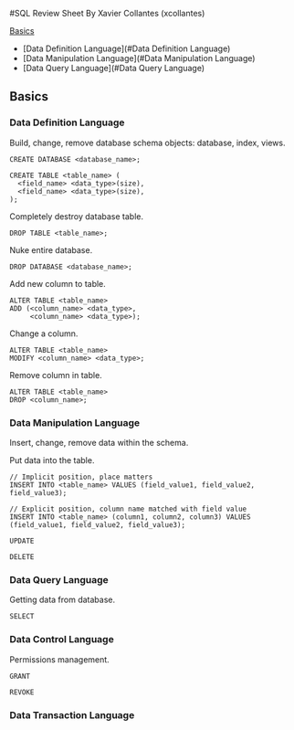 #SQL Review Sheet
By Xavier Collantes (xcollantes)

[Basics](#Basics)
  - [Data Definition Language](#Data Definition Language)
  - [Data Manipulation Language](#Data Manipulation Language)
  - [Data Query Language](#Data Query Language)

## Basics
### Data Definition Language
Build, change, remove database schema objects: database, index, views.


`CREATE DATABASE <database_name>;`

```
CREATE TABLE <table_name> (
  <field_name> <data_type>(size),
  <field_name> <data_type>(size),
);
```

Completely destroy database table.

```
DROP TABLE <table_name>;
```

Nuke entire database.

```
DROP DATABASE <database_name>;
```

Add new column to table.
```
ALTER TABLE <table_name>
ADD (<column_name> <data_type>,
     <column_name> <data_type>);
```

Change a column.
```
ALTER TABLE <table_name>
MODIFY <column_name> <data_type>;
```

Remove column in table.
```
ALTER TABLE <table_name>
DROP <column_name>;
```


### Data Manipulation Language
Insert, change, remove data within the schema.


Put data into the table.
```
// Implicit position, place matters
INSERT INTO <table_name> VALUES (field_value1, field_value2, field_value3);

// Explicit position, column name matched with field value
INSERT INTO <table_name> (column1, column2, column3) VALUES (field_value1, field_value2, field_value3);
```

```
UPDATE
```

```
DELETE
```
### Data Query Language
Getting data from database.
```
SELECT
```





### Data Control Language
Permissions management.
```
GRANT
```

```
REVOKE
```

### Data Transaction Language

